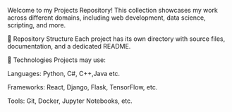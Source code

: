 Welcome to my Projects Repository! This collection showcases my work across different domains, including web development, data science, scripting, and more.

📂 Repository Structure
Each project has its own directory with source files, documentation, and a dedicated README.

🔧 Technologies
Projects may use:

Languages: Python, C#, C++,Java etc.

Frameworks: React, Django, Flask, TensorFlow, etc.

Tools: Git, Docker, Jupyter Notebooks, etc.
